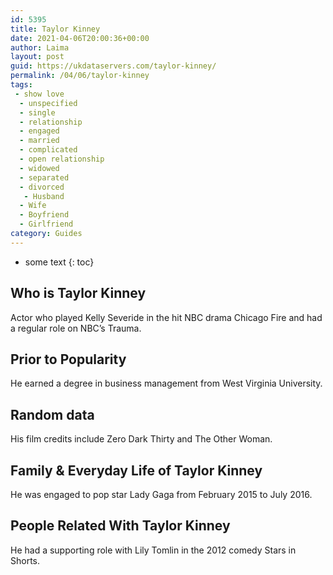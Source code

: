 ```yaml
---
id: 5395
title: Taylor Kinney
date: 2021-04-06T20:00:36+00:00
author: Laima
layout: post
guid: https://ukdataservers.com/taylor-kinney/
permalink: /04/06/taylor-kinney
tags:
 - show love
  - unspecified
  - single
  - relationship
  - engaged
  - married
  - complicated
  - open relationship
  - widowed
  - separated
  - divorced
   - Husband
  - Wife
  - Boyfriend
  - Girlfriend
category: Guides
---
```


* some text
{: toc}


## Who is Taylor Kinney
                  
                  
                  
Actor who played Kelly Severide in the hit NBC drama Chicago Fire and had a regular role on NBC&#8217;s Trauma.
                  
              
            
              
            
                
                
                
## Prior to Popularity
                  
                  
                  
He earned a degree in business management from West Virginia University.
                  
              
            
              
            
                
                
                
## Random data
                  
                  
                  
His film credits include Zero Dark Thirty and The Other Woman.
                  
              
            
              
            
                
                
                
## Family & Everyday Life of Taylor Kinney
                  
                  
                  
He was engaged to pop star Lady Gaga from February 2015 to July 2016.
                  
              
            
              
            
                
                
                
## People Related With Taylor Kinney
                  
                  
                  
He had a supporting role with Lily Tomlin in the 2012 comedy Stars in Shorts.
                  
              
            
              
            
                
              
            
              
              
            
            
              
            
          
          
          